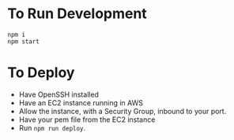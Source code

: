 # To Run Development
```
npm i
npm start
```

# To Deploy
 - Have OpenSSH installed
 - Have an EC2 instance running in AWS
 - Allow the instance, with a Security Group, inbound to your port.
 - Have your pem file from the EC2 instance
 - Run `npm run deploy`.